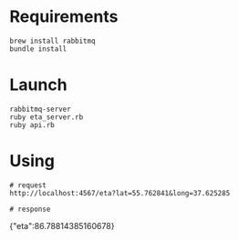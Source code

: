 # Requirements

```
brew install rabbitmq
bundle install
```

# Launch

```
rabbitmq-server
ruby eta_server.rb
ruby api.rb
```

# Using

```
# request
http://localhost:4567/eta?lat=55.762841&long=37.625285

# response
```
{"eta":86.78814385160678}
```
